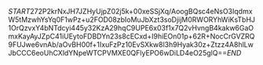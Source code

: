$START$272P2krNxJH7JZHyUjpZ02j5k+00xeSSjXq/AoogBQsc4eNsO3IqdmxW5tMzwhYsYq0F1wPz+u2FOD08zbIoMuJbXzt3soDjijM0RWORYhWiKsTbHJ1OrQzvxY4bNTdcyi445y32KzA29hqC9UPE6x03f1x7Q2vHvngB4kakw6GaOmxKayAyJZpC41iUEytoFDBDYn23s8cECxd+I9hiEOn01p+62R+NocCrGVZRQ9FUJwe6vnAb/aOvBH00f+1IxuFzPz10EvSXkw8l3h9Hyak30z+Ztzz4A8hlLwJbCCC6eoUhCXldYNpeWTCPVMXE0QFlyEPO6wDiLD4eO25glQ==$END$